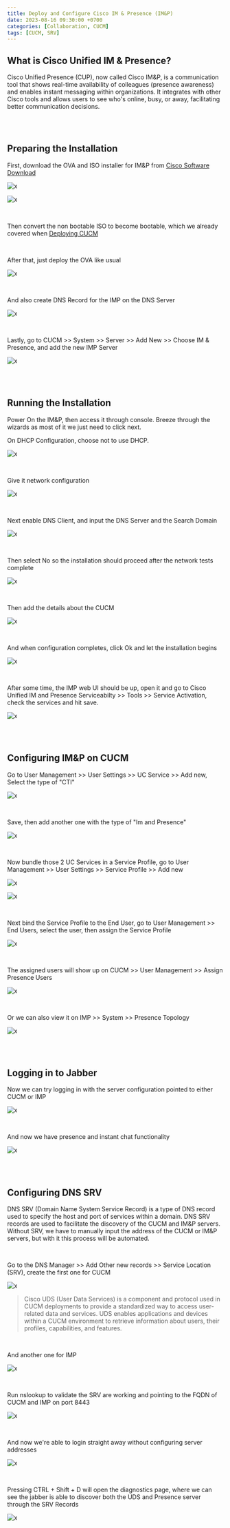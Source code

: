 ```yaml
---
title: Deploy and Configure Cisco IM & Presence (IM&P)
date: 2023-08-16 09:30:00 +0700
categories: [Collaboration, CUCM]
tags: [CUCM, SRV]
---
```


## What is Cisco Unified IM & Presence?

Cisco Unified Presence (CUP), now called Cisco IM&P, is a communication tool that shows real-time availability of colleagues (presence awareness) and enables instant messaging within organizations. It integrates with other Cisco tools and allows users to see who's online, busy, or away, facilitating better communication decisions.

<br>
<br>

## Preparing the Installation

First, download the OVA and ISO installer for IM&P from [Cisco Software Download](https://software.cisco.com/download/)

![x](/static/2023-08-18-imp/01.png)

![x](/static/2023-08-18-imp/02.png)

<br>

Then convert the non bootable ISO to become bootable, which we already covered when [Deploying CUCM](https://helenaferdy.github.io/posts/cucm/)

<br>

After that, just deploy the OVA like usual

![x](/static/2023-08-18-imp/03.png)

<br>

And also create DNS Record for the IMP on the DNS Server

![x](/static/2023-08-18-imp/04.png)

<br>

Lastly, go to CUCM >> System >> Server >> Add New >> Choose IM & Presence, and add the new IMP Server

![x](/static/2023-08-18-imp/04a.png)

<br>
<br>

## Running the Installation

Power On the IM&P, then access it through console. Breeze through the wizards as most of it we just need to click next. 
<br>

On DHCP Configuration, choose not to use DHCP.

![x](/static/2023-08-18-imp/05.png)

<br>

Give it network configuration

![x](/static/2023-08-18-imp/06.png)

<br>

Next enable DNS Client, and input the DNS Server and the Search Domain

![x](/static/2023-08-18-imp/07.png)

<br>

Then select No so the installation should proceed after the network tests complete

![x](/static/2023-08-18-imp/08.png)

<br>

Then add the details about the CUCM

![x](/static/2023-08-18-imp/09.png)

<br>

And when configuration completes, click Ok and let the installation begins

![x](/static/2023-08-18-imp/10.png)

<br>

After some time, the IMP web UI should be up, open it and go to Cisco Unified IM and Presence Serviceabilty >> Tools >> Service Activation, check the services and hit save.

![x](/static/2023-08-18-imp/10a.png)


<br>
<br>

## Configuring IM&P on CUCM

Go to User Management >> User Settings >> UC Service >> Add new, Select the type of "CTI"

![x](/static/2023-08-18-imp/11.png)

<br>

Save, then add another one with the type of "Im and Presence"

![x](/static/2023-08-18-imp/12.png)

<br>

Now bundle those 2 UC Services in a Service Profile, go to User Management >> User Settings >> Service Profile >> Add new

![x](/static/2023-08-18-imp/13.png)

![x](/static/2023-08-18-imp/13a.png)

<br>

Next bind the Service Profile to the End User, go to User Management >> End Users, select the user, then assign the Service Profile 

![x](/static/2023-08-18-imp/14.png)

<br>

The assigned users will show up on CUCM >> User Management >> Assign Presence Users

![x](/static/2023-08-18-imp/14a.png)

<br>

Or we can also view it on IMP >> System >> Presence Topology

![x](/static/2023-08-18-imp/14b.png)

<br>
<br>


## Logging in to Jabber

Now we can try logging in with the server configuration pointed to either CUCM or IMP

![x](/static/2023-08-18-imp/15.png)

<br>

And now we have presence and instant chat functionality

![x](/static/2023-08-18-imp/16.png)

<br>
<br>


## Configuring DNS SRV

DNS SRV (Domain Name System Service Record) is a type of DNS record used to specify the host and port of services within a domain. DNS SRV records are used to facilitate the discovery of the CUCM and IM&P servers. <br>
Without SRV, we have to manually input the address of the CUCM or IM&P servers, but with it this process will be automated.

<br>

Go to the DNS Manager >> Add Other new records >> Service Location (SRV), create the first one for CUCM

![x](/static/2023-08-18-imp/17.png)

> Cisco UDS (User Data Services) is a component and protocol used in CUCM deployments to provide a standardized way to access user-related data and services. UDS enables applications and devices within a CUCM environment to retrieve information about users, their profiles, capabilities, and features.

<br>

And another one for IMP

![x](/static/2023-08-18-imp/18.png)

<br>

Run nslookup to validate the SRV are working and pointing to the FQDN of CUCM and IMP on port 8443

![x](/static/2023-08-18-imp/19.png)

<br>

And now we're able to login straight away without configuring server addresses

![x](/static/2023-08-18-imp/20.png)

<br>

Pressing CTRL + Shift + D will open the diagnostics page, where we can see the jabber is able to discover both the UDS and Presence server through the SRV Records

![x](/static/2023-08-18-imp/21.png)

<br>